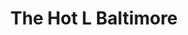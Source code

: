 ---
title: The Hot L Baltimore
year: 2016
opening_date: 2016-12-09
closing_date: 2016-12-10
layout: productions
image: 2016_The_Hot_L_Baltimore.webp
image_caption: Poster for the 2016 production of The Hot L Baltimore
image_credit: Phase Eight Theater Company
playbill: 
category: 
details:
  Theatre: Phase Eight Theater Company
  Playwright: Landford Wilson
showtimes: 
  - 2016-12-09 20:00:00
  - 2016-12-10 20:00:00
cast:
  Mrs. Bellot: Clauda Laster
  The Girl: Jeanette Schock
  Paul Granger III: Derick Grant
  April Green: Amy Leone
  Jackie: Miles Laura Para
  Jamie: Hays Jacobs
  Mr. Katz: Samuel Fisher
  Bill Lewis: Rich Pintello
  Millie: Brooks Ann Meierdierks
  Mr. Morse: Brad Trowbridge
  Suzy: Amber Brown
  Mrs. Oxenham: Deanna Mcneely
  Delivery Boy: Mitchell Wohl
  April's Jon: Mitchell Wohl
  Cab Driver: Mitchell Wohl
crew:
orchestra:
external_links:
---